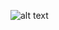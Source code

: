 ![alt text](https://encrypted-tbn2.gstatic.com/licensed-image?q=tbn:ANd9GcT565iw3g--MuK9rk0DvbL7l8mn0Fl50E-pO-927skg_Nl2xxemty4I_ErJGGMDLW_1js6PEZ0B15WAQg8)